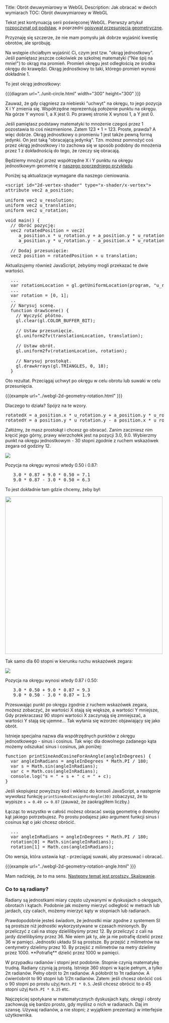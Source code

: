 Title: Obrót dwuwymiarowy w WebGL
Description: Jak obracać w dwóch wymiarach
TOC: Obrót dwuwymiarowy w WebGL


Tekst jest kontynuacją serii poświęconej WebGL.  Pierwszy artykuł <a href="webgl-fundamentals.html">rozpoczynał od podstaw</a>, a poprzedni <a href="webgl-2d-translation.html">opisywał przesunięcia geometryczne</a>.

Przyznaję się szczerze, że nie mam pomysłu jak dobrze wyjaśnić kwestię obrotów, ale spróbuję.
<!--more-->
Na wstępie chciałbym wyjaśnić Ci, czym jest tzw. "okrąg jednostkowy". Jeśli pamiętasz jeszcze cokolwiek ze szkolnej matematyki ("Nie śpij na mnie!") to okrąg ma promień.  Promień okręgu jest odległością ze środka okręgu do krawędzi. Okrąg jednostkowy to taki, którego promień wynosi dokładnie 1.

To jest okrąg jednostkowy:

{{{diagram url="../unit-circle.html" width="300" height="300" }}}

Zauważ, że gdy ciągniesz za niebieski "uchwyt" na okręgu, to jego pozycja X i Y zmienia się.  Współrzędne reprezentują położenie punktu na okręgu.  Na górze Y wynosi 1, a X jest 0.  Po prawej stronie X wynosi 1, a Y jest 0.

Jeśli pamiętasz podstawy matematyki to mnożenie czegoś przez 1 pozostawia to coś niezmienione.  Zatem 123 * 1 = 123.  Proste, prawda?  A więc dobrze.  Okrąg jednostkowy o promieniu 1 jest także pewną formą jedynki.  On jest taką "obracającą jedynką".   Tzn. możesz pomnożyć coś przez okrąg jednostkowy i to zachowa się w sposób podobny do mnożenia przez 1 z dokładnością do tego, że rzeczy się obracają.

Będziemy mnożyć przez współrzędne X i Y punktu na okręgu jednostkowym geometrię z <a href="webgl-2d-translation.html">naszego poprzedniego przykładu</a>.

Poniżej są aktualizacje wymagane dla naszego cieniowania.

<pre class="prettyprint showlinemods">
&lt;script id="2d-vertex-shader" type="x-shader/x-vertex"&gt;
attribute vec2 a_position;

uniform vec2 u_resolution;
uniform vec2 u_translation;
uniform vec2 u_rotation;

void main() {
  // Obróć pozycję:
  vec2 rotatedPosition = vec2(
     a_position.x * u_rotation.y + a_position.y * u_rotation.x,
     a_position.y * u_rotation.y - a_position.x * u_rotation.x);

  // Dodaj przesunięcie:
  vec2 position = rotatedPosition + u_translation;
</pre>

Aktualizujemy również JavaScript, żebyśmy mogli przekazać te dwie wartości.

<pre class="prettyprint showlinemods">
  ...
  var rotationLocation = gl.getUniformLocation(program, "u_rotation");
  ...
  var rotation = [0, 1];
  ..
  // Narysuj scenę.
  function drawScene() {
    // Wyczyść płótno.
    gl.clear(gl.COLOR_BUFFER_BIT);

    // Ustaw przesunięcie.
    gl.uniform2fv(translationLocation, translation);

    // Ustaw obrót.
    gl.uniform2fv(rotationLocation, rotation);

    // Narysuj prostokąt.
    gl.drawArrays(gl.TRIANGLES, 0, 18);
  }
</pre>

Oto rezultat.  Przeciągaj uchwyt po okręgu w celu obrotu lub suwaki w celu przesunięcia.

{{{example url="../webgl-2d-geometry-rotation.html" }}}

Dlaczego to działa? Spójrz na te wzory.

<pre class="prettyprint showlinemods">
rotatedX = a_position.x * u_rotation.y + a_position.y * u_rotation.x;
rotatedY = a_position.y * u_rotation.y - a_position.x * u_rotation.x;
</pre>

Załóżmy, że masz prostokąt i chcesz go obracać. Zanim zaczniesz nim kręcić jego górny, prawy wierzchołek jest na pozycji 3.0, 9.0. Wybierzmy punkt na okręgu jednostkowym - 30 stopni zgodnie z ruchem wskazówek zegara od godziny 12.

<img src="../resources/rotate-30.png" class="webgl_center" />

Pozycja na okręgu wynosi wtedy 0.50 i 0.87:

<pre class="webgl_center">
   3.0 * 0.87 + 9.0 * 0.50 = 7.1
   9.0 * 0.87 - 3.0 * 0.50 = 6.3
</pre>

To jest dokładnie tam gdzie chcemy, żeby był:

<img src="../resources/rotation-drawing.svg" width="500" class="webgl_center"/>

Tak samo dla 60 stopni w kierunku ruchu wskazówek zegara:

<img src="../resources/rotate-60.png" class="webgl_center" />

Pozycja na okręgu wynosi wtedy 0.87 i 0.50:

<pre class="webgl_center">
   3.0 * 0.50 + 9.0 * 0.87 = 9.3
   9.0 * 0.50 - 3.0 * 0.87 = 1.9
</pre>

Przesuwając punkt po okręgu zgodnie z ruchem wskazówek zegara, możesz zobaczyć, że wartości X stają się większe, a wartości Y mniejsze,  Gdy przekraczasz 90 stopni wartości X zaczynają się zmniejszać, a wartości Y stają się ujemne... Tak wyłania się wzorzec objawiający się jako obrót.

Istnieje specjalna nazwa dla współrzędnych punktów z okręgu jednostkowego - sinus i cosinus. Tak więc dla dowolnego zadanego kąta możemy odszukać sinus i cosinus, jak poniżej:

<pre class="prettyprint showlinemods">
function printSineAndCosineForAnAngle(angleInDegrees) {
  var angleInRadians = angleInDegrees * Math.PI / 180;
  var s = Math.sin(angleInRadians);
  var c = Math.cos(angleInRadians);
  console.log("s = " + s + " c = " + c);
}
</pre>

Jeśli skopiujesz powyższy kod i wkleisz do konsoli JavaScript, a następnie wywołasz funkcję <code>printSineAndCosignForAngle(30)</code> zobaczysz, że to wypisze <code>s = 0.49 c= 0.87</code> (zauważ, że zaokrągliłem liczby.)

Łącząc to wszystko w całość możesz obracać swoją geometrię o dowolny kąt jakiego potrzebujesz. Po prostu podajesz jako argument funkcji sinus i cosinus kąt o jaki chcesz obrócić.

<pre class="prettyprint showlinemods">
  ...
  var angleInRadians = angleInDegrees * Math.PI / 180;
  rotation[0] = Math.sin(angleInRadians);
  rotation[1] = Math.cos(angleInRadians);
</pre>

Oto wersja, która ustawia kąt - przeciągaj suwaki, aby przesuwać i obracać.

{{{example url="../webgl-2d-geometry-rotation-angle.html" }}}

Mam nadzieję, że to ma sens. <a href="webgl-2d-scale.html">Następny temat jest prostszy. Skalowanie</a>.

<div class="webgl_bottombar"><h3>Co to są radiany?</h3>
<p>
Radiany są jednostkami miary często używanymi w dyskusjach o okręgach, obrotach i kątach. Podobnie jak możemy mierzyć odległość w metrach lub jardach, czy calach, możemy mierzyć kąty w stopniach lub radianach.
</p>
<p>
Prawdopodobnie jesteś świadom, że jednostki miar zgodne z systemem SI są prostsze niż jednostki wykorzystywane w czasach minionych.  By przeliczyć z cali na stopy dzielilibyśmy przez 12.  By przeliczyć z cali na jardy dzielilibyśmy przez 36. Nie wiem jak ty, ale ja nie potrafię dzielić przez 36 w pamięci. Jednostki układu SI są prostsze. By przejść z milimetrów na centymetry dzielimy przez 10. By przejść z milimetrów na metry dzielimy przez 1000. **Potrafię** dzielić przez 1000 w pamięci.
</p>
<p>
W przypadku radianów i stopni jest podobnie. Stopnie czynią matematykę trudną. Radiany czynią ją prostą. Istnieje 360 stopni w kącie pełnym, a tylko 2π radianów.  Pełny obrót to 2π radianów. A półobrót to 1π radianów. A ćwierćobrót to 90 stopni lub 1/2π radianów. Zatem: jeśli chcesz obrócić coś o 90 stopni po prostu użyj <code>Math.PI * 0.5</code>. Jeśli chcesz obrócić to o 45 stopni użyj <code>Math.PI * 0.25</code> etc.
</p>
<p>
Najczęściej spotykane w matematycznych dyskusjach kąty, okręgi i obroty zachowują się bardzo prosto, gdy myślisz o nich w radianach. Daj im szansę. Używaj radianów, a nie stopni; z wyjątkiem prezentacji w interfejsie użytkownika.
</p>
</div>


